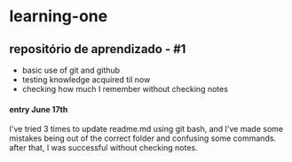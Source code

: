 # learning-one
## repositório de aprendizado - #1

- basic use of git and github
- testing knowledge acquired til now
- checking how much I remember without checking notes

#### entry June 17th

I've tried 3 times to update readme.md using git bash, and I've made some mistakes being out of the correct folder and confusing some commands. after that, I was successful without checking notes.





